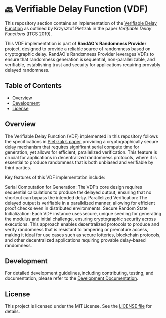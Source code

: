 # [🔙](../) Verifiable Delay Function (VDF) 
This repository section contains an implementation of the [Verifiable Delay Function](https://doi.org/10.4230/LIPIcs.ITCS.2019.60) as outlined by Krzysztof Pietrzak in the paper *Verifiable Delay Functions* (ITCS 2019).

This VDF implementation is part of **RandAO's Randomness Provider** project, designed to provide a reliable source of randomness based on cryptographic delay. RandAO's Randomness Provider leverages VDFs to ensure that randomness generation is sequential, non-parallelizable, and verifiable, establishing trust and security for applications requiring provably delayed randomness.

## Table of Contents
- [Overview](#overview)
- [Development](#development)
- [License](#license)

## Overview
The Verifiable Delay Function (VDF) implemented in this repository follows the specifications in [Pietrzak’s paper](https://doi.org/10.4230/LIPIcs.ITCS.2019.60), providing a cryptographically secure delay mechanism that requires significant serial compute time for generation, yet allows for efficient, parallelized verification. This feature is crucial for applications in decentralized randomness protocols, where it is essential to produce randomness that is both unbiased and verifiable by third parties.

Key features of this VDF implementation include:

Serial Computation for Generation: The VDF’s core design requires sequential calculations to produce the delayed output, ensuring that no shortcut can bypass the intended delay.
Parallelized Verification: The delayed output is verifiable in a parallelized manner, allowing for efficient proof checks even in distributed environments.
Secure Random State Initialization: Each VDF instance uses secure, unique seeding for generating the modulus and initial challenge, ensuring cryptographic security across executions.
This approach enables decentralized protocols to produce and verify randomness that is resistant to tampering or premature access, making it ideal for use cases such as secure lotteries, blockchain protocols, and other decentralized applications requiring provable delay-based randomness.

## Development
For detailed development guidelines, including contributing, testing, and documentation, please refer to the [Development Documentation](./docs/developing.md).

## License
This project is licensed under the MIT License. See the [LICENSE file](../LICENSE) for details.